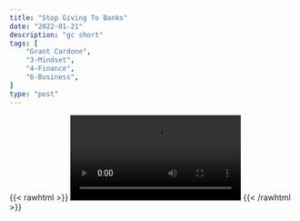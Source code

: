 ```yaml
---
title: "Stop Giving To Banks"
date: "2022-01-21"
description: "gc short"
tags: [
    "Grant Cardone",
    "3-Mindset",
    "4-Finance",
    "6-Business",
]
type: "post"
---
```

{{< rawhtml >}}
    <video width="auto" height="auto" controls>
        <source src="https://clips.dev00ps.com/Grant%20Cardone/stop_giving_to_banks.mp4" type="video/mp4"> 
    </video>
{{< /rawhtml >}}